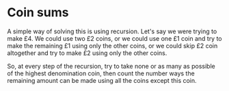 # Coin sums
A simple way of solving this is using recursion. Let's say we were trying to make £4. We could use two £2 coins, or we could use one £1 coin and try to make the remaining £1 using only the other coins, or we could skip £2 coin altogether and try to make £2 using only the other coins.

So, at every step of the recursion, try to take none or as many as possible of the highest denomination coin, then count the number ways the remaining amount can be made using all the coins except this coin.
